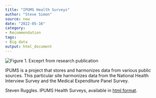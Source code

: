 ```yaml
---
title: "IPUMS Health Surveys"
author: "Steve Simon"
source: new
date: "2022-05-16"
category: 
- Recommendation
tags:
- Big data
output: html_document
---
```


![Figure 1. Exceprt from research publication](http://www.pmean.com/new-images/22/ipums-health-surveys-01.png)

<div class="notes">

IPUMS is a project that stores and harmonizes data from various public sources. This particular site harmonizes data from the National Health Interview Survey and the Medical Expenditure Panel Survey.

Steven Ruggles. IPUMS Health Surveys, available in [html format][rug1].

[rug1]: https://healthsurveys.ipums.org/

</div>
